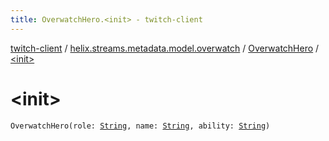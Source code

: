 ```yaml
---
title: OverwatchHero.<init> - twitch-client
---
```


[twitch-client](../../index.html) / [helix.streams.metadata.model.overwatch](../index.html) / [OverwatchHero](index.html) / [&lt;init&gt;](./-init-.html)

# &lt;init&gt;

`OverwatchHero(role: `[`String`](https://kotlinlang.org/api/latest/jvm/stdlib/kotlin/-string/index.html)`, name: `[`String`](https://kotlinlang.org/api/latest/jvm/stdlib/kotlin/-string/index.html)`, ability: `[`String`](https://kotlinlang.org/api/latest/jvm/stdlib/kotlin/-string/index.html)`)`